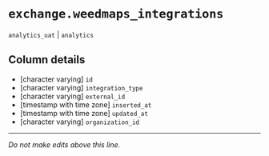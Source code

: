 # `exchange.weedmaps_integrations`
`analytics_uat` | `analytics`

## Column details
* [character varying] `id`
* [character varying] `integration_type`
* [character varying] `external_id`
* [timestamp with time zone] `inserted_at`
* [timestamp with time zone] `updated_at`
* [character varying] `organization_id`

-------------------------------------------------------------------------------
*Do not make edits above this line.*
